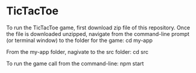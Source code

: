 # TicTacToe

To run the TicTacToe game, first download zip file of this repository. Once the file is downloaded unzipped, navigate from the command-line prompt (or terminal window) to the folder for the game:
cd my-app

From the my-app folder, nagivate to the src folder:
cd src

To run the game call from the command-line:
npm start
